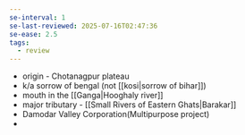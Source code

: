 ```yaml
---
se-interval: 1
se-last-reviewed: 2025-07-16T02:47:36
se-ease: 2.5
tags:
  - review
---
```

- origin - Chotanagpur plateau
- k/a sorrow of bengal (not [[kosi|sorrow of bihar]])
- mouth in the [[Ganga|Hooghaly river]]
- major tributary - [[Small Rivers of Eastern Ghats|Barakar]]
- Damodar Valley Corporation(Multipurpose project)
- 